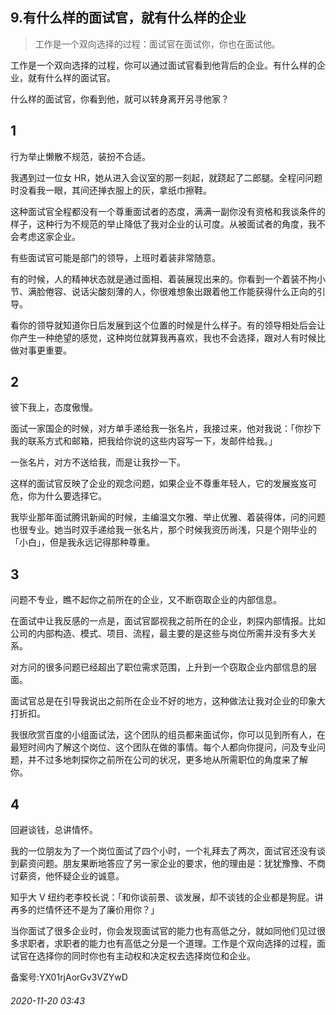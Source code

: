 ## 9.有什么样的面试官，就有什么样的企业

> 工作是一个双向选择的过程：面试官在面试你，你也在面试他。 


工作是一个双向选择的过程，你可以通过面试官看到他背后的企业。有什么样的企业，就有什么样的面试官。 


什么样的面试官，你看到他，就可以转身离开另寻他家？ 


1
-


行为举止懒散不规范，装扮不合适。 


我遇到过一位女 HR，她从进入会议室的那一刻起，就跷起了二郎腿。全程问问题时没看我一眼，其间还掸衣服上的灰，拿纸巾擦鞋。 


这种面试官全程都没有一个尊重面试者的态度，满满一副你没有资格和我谈条件的样子，这种行为不规范的举止降低了我对企业的认可度。从被面试者的角度，我不会考虑这家企业。 


有些面试官可能是部门的领导，上班时着装非常随意。 


有的时候，人的精神状态就是通过面相、着装展现出来的。你看到一个着装不拘小节、满脸倦容、说话尖酸刻薄的人，你很难想象出跟着他工作能获得什么正向的引导。 


看你的领导就知道你日后发展到这个位置的时候是什么样子。有的领导相处后会让你产生一种绝望的感觉，这种岗位就算我再喜欢，我也不会选择，跟对人有时候比做对事更重要。 


2
-


彼下我上，态度傲慢。 


面试一家国企的时候，对方单手递给我一张名片，我接过来，他对我说：「你抄下我的联系方式和邮箱，把我给你说的这些内容写一下，发邮件给我。」 


一张名片，对方不送给我，而是让我抄一下。 


这样的面试官反映了企业的观念问题，如果企业不尊重年轻人，它的发展岌岌可危，你为什么要选择它。 


我毕业那年面试腾讯新闻的时候，主编温文尔雅、举止优雅、着装得体，问的问题也很专业。她当时双手递给我一张名片，那个时候我资历尚浅，只是个刚毕业的「小白」，但是我永远记得那种尊重。 


3
-


问题不专业，瞧不起你之前所在的企业，又不断窃取企业的内部信息。 


在面试中让我反感的一点是，面试官鄙视我之前所在的企业，刺探内部情报。比如公司的内部构造、模式、项目、流程，最主要的是这些与岗位所需并没有多大关系。 


对方问的很多问题已经超出了职位需求范围，上升到一个窃取企业内部信息的层面。 


面试官总是在引导我说出之前所在企业不好的地方，这种做法让我对企业的印象大打折扣。 


我很欣赏百度的小组面试法，这个团队的组员都来面试你，你可以见到所有人，在最短时间内了解这个岗位、这个团队在做的事情。每个人都向你提问，问及专业问题，并不过多地刺探你之前所在公司的状况，更多地从所需职位的角度来了解你。 


4
-


回避谈钱，总讲情怀。 


我的一位朋友为了一个岗位面试了四个小时，一个礼拜去了两次，面试官还没有谈到薪资问题。朋友果断地答应了另一家企业的要求，他的理由是：犹犹豫豫、不商讨薪资，他怀疑企业的诚意。 


知乎大 V 纽约老李校长说：「和你谈前景、谈发展，却不谈钱的企业都是狗屁。讲再多的烂情怀还不是为了廉价用你？」 


当你面试了很多企业时，你会发现面试官的能力也有高低之分，就如同他们见过很多求职者，求职者的能力也有高低之分是一个道理。工作是个双向选择的过程，面试官在选择你的同时你也有主动权和决定权去选择岗位和企业。 


备案号:YX01rjAorGv3VZYwD


###### 2020-11-20 03:43
